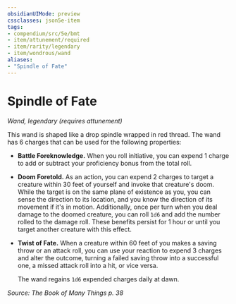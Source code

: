 ```yaml
---
obsidianUIMode: preview
cssclasses: json5e-item
tags:
- compendium/src/5e/bmt
- item/attunement/required
- item/rarity/legendary
- item/wondrous/wand
aliases: 
- "Spindle of Fate"
---
```

# Spindle of Fate
*Wand, legendary (requires attunement)*  


This wand is shaped like a drop spindle wrapped in red thread. The wand has 6 charges that can be used for the following properties:

- **Battle Foreknowledge.** When you roll initiative, you can expend 1 charge to add or subtract your proficiency bonus from the total roll.  
- **Doom Foretold.** As an action, you can expend 2 charges to target a creature within 30 feet of yourself and invoke that creature's doom. While the target is on the same plane of existence as you, you can sense the direction to its location, and you know the direction of its movement if it's in motion. Additionally, once per turn when you deal damage to the doomed creature, you can roll `1d6` and add the number rolled to the damage roll. These benefits persist for 1 hour or until you target another creature with this effect.  
- **Twist of Fate.** When a creature within 60 feet of you makes a saving throw or an attack roll, you can use your reaction to expend 3 charges and alter the outcome, turning a failed saving throw into a successful one, a missed attack roll into a hit, or vice versa.  

    The wand regains `1d6` expended charges daily at dawn.  

*Source: The Book of Many Things p. 38*